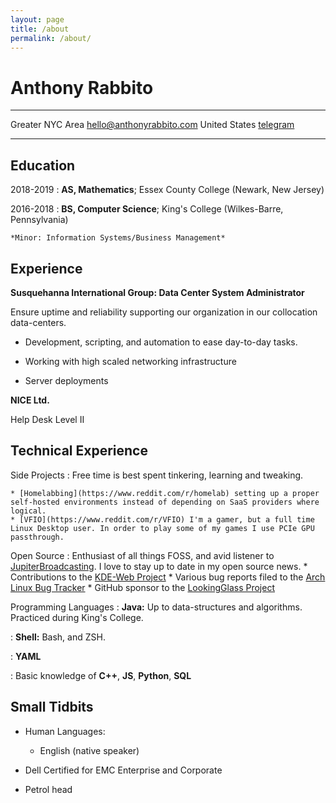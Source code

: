 ```yaml
---
layout: page
title: /about
permalink: /about/
---
```


Anthony Rabbito
============

-------------------     ----------------------------

Greater NYC Area                   [hello@anthonyrabbito.com](mailto:hello@anthonyrabbito.com)
United States                      [telegram](https://t.me/anthr76)

-------------------     ----------------------------

Education
---------

2018-2019
:   **AS, Mathematics**; Essex County College (Newark, New Jersey)


2016-2018
:   **BS, Computer Science**; King's College (Wilkes-Barre, Pennsylvania)

    *Minor: Information Systems/Business Management*


Experience
----------

**Susquehanna International Group: Data Center System Administrator**

Ensure uptime and reliability supporting our organization in our collocation data-centers.

* Development, scripting, and automation to ease day-to-day tasks.

* Working with high scaled networking infrastructure

* Server deployments

**NICE Ltd.**

Help Desk Level II 

Technical Experience
--------------------

Side Projects
:   Free time is best spent tinkering, learning and tweaking.

    * [Homelabbing](https://www.reddit.com/r/homelab) setting up a proper self-hosted environments instead of depending on SaaS providers where logical.
    * [VFIO](https://www.reddit.com/r/VFIO) I'm a gamer, but a full time Linux Desktop user. In order to play some of my games I use PCIe GPU passthrough.

Open Source
:   Enthusiast of all things FOSS, and avid listener to [JupiterBroadcasting](https://www.jupiterbroadcasting.com/). I love to stay up to date in my open source news.
    * Contributions to the [KDE-Web Project](https://invent.kde.org/kde)
    * Various bug reports filed to the [Arch Linux Bug Tracker](https://bugs.archlinux.org/)
    * GitHub sponsor to the [LookingGlass Project](https://github.com/gnif/LookingGlass)
    

Programming Languages
:   **Java:** Up to data-structures and algorithms. Practiced during King's College.

:   **Shell:** Bash, and ZSH.

:   **YAML** 

:   Basic knowledge of **C++**, **JS**, **Python**, **SQL**


Small Tidbits
----------------------------------------

* Human Languages:

     * English (native speaker)


* Dell Certified for EMC Enterprise and Corporate

* Petrol head
